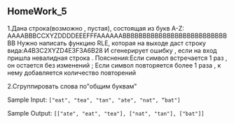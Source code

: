 ## HomeWork_5
1.Дана строка(возможно , пустая), состоящая из букв 
A-Z: AAAABBBCCXYZDDDDEEEFFFAAAAAABBBBBBBBBBBBBBBBBBBBBBBBBBBB 
Нужно написать функцию RLE, которая на выходе даст строку вида:A4B3C2XYZD4E3F3A6B28 
И сгенерирует ошибку , если на вход пришла невалидная строка . 
Пояснения:Если символ встречается 1 раз , он остается без изменений ; 
Если символ повторяется более 1 раза , к нему добавляется количество повторений

2.Cгруппировать слова по"общим буквам"

Sample Input:
`["eat", "tea", "tan", "ate", "nat", “bat"]`

Sample Output:
`[["ate", "eat", "tea"], ["nat", "tan"], ["bat"]]`

